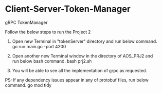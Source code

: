 # Client-Server-Token-Manager

gRPC TokenManager

Follow the below steps to run the Project 2

1. Open new Terminal in "tokenServer" directory and run below command.
   go run main.go -port 4200

2. Open another new Terminal window in the directory of AOS_PRJ2 and run below bash command.
   bash prj2.sh

3. You will be able to see all the implementation of grpc as requested.

PS: If any dependency issues appear in any of protobuf files, run below command.
go mod tidy
